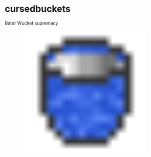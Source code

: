 # cursedbuckets
Bater Wucket supremacy
<div align="center">

  <img width="384" height="384" src="https://github.com/ekulxam/cursedbuckets/blob/58a499023642f7ba6934edbca767b1349e0aa9a9/src/main/resources/assets/cursedbuckets/textures/item/bater_wucket.png"></img>
</div>
